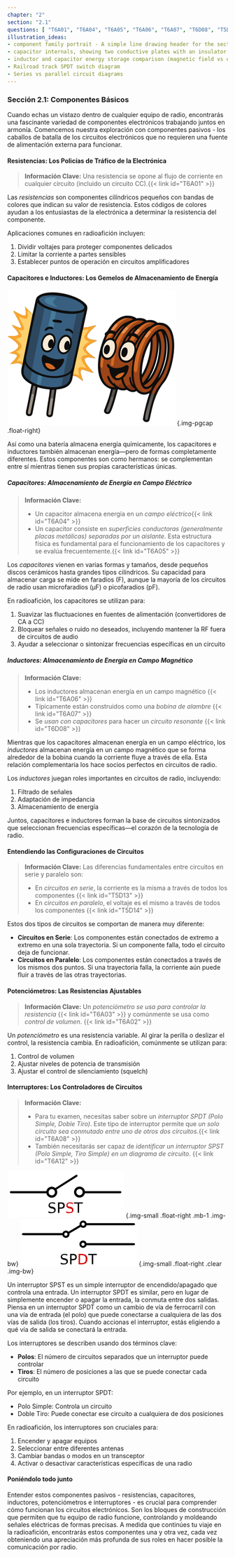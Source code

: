 ```yaml
---
chapter: "2"
section: "2.1"
questions: [ "T6A01", "T6A04", "T6A05", "T6A06", "T6A07", "T6D08", "T5D13", "T5D14", "T6A03", "T6A02", "T6A08", "T6A12" ]
illustration_ideas:
- component family portrait - A simple line drawing header for the section showing the basic components with friendly faces, positioned like a family photo.
- capacitor internals, showing two conductive plates with an insulator
- inductor and capacitor energy storage comparison (magnetic field vs electric field)
- Railroad track SPDT switch diagram
- Series vs parallel circuit diagrams
---
```


### Sección 2.1: Componentes Básicos

Cuando echas un vistazo dentro de cualquier equipo de radio, encontrarás una fascinante variedad de componentes electrónicos trabajando juntos en armonía. Comencemos nuestra exploración con componentes pasivos - los caballos de batalla de los circuitos electrónicos que no requieren una fuente de alimentación externa para funcionar.

#### Resistencias: Los Policías de Tráfico de la Electrónica

> **Información Clave:** Una resistencia se opone al flujo de corriente en cualquier circuito (incluido un circuito CC).{{< link id="T6A01" >}}

Las *resistencias* son componentes cilíndricos pequeños con bandas de colores que indican su valor de resistencia. Estos códigos de colores ayudan a los entusiastas de la electrónica a determinar la resistencia del componente.

Aplicaciones comunes en radioafición incluyen:
1. Dividir voltajes para proteger componentes delicados
2. Limitar la corriente a partes sensibles
3. Establecer puntos de operación en circuitos amplificadores

#### Capacitores e Inductores: Los Gemelos de Almacenamiento de Energía

![Ilustración con un capacitor e inductor de caricatura, claramente gemelos fraternales](../../../images/illus/inducticap.svg)
{.img-pgcap .float-right}

Así como una batería almacena energía químicamente, los capacitores e inductores también almacenan energía—pero de formas completamente diferentes. Estos componentes son como hermanos: se complementan entre sí mientras tienen sus propias características únicas.

##### Capacitores: Almacenamiento de Energía en Campo Eléctrico

> **Información Clave:**
> - Un capacitor almacena energía en un *campo eléctrico*{{< link id="T6A04" >}}
> - Un capacitor consiste en *superficies conductoras (generalmente placas metálicas) separadas por un aislante*. Esta estructura física es fundamental para el funcionamiento de los capacitores y se evalúa frecuentemente.{{< link id="T6A05" >}}

Los *capacitores* vienen en varias formas y tamaños, desde pequeños discos cerámicos hasta grandes tipos cilíndricos. Su capacidad para almacenar carga se mide en faradios (F), aunque la mayoría de los circuitos de radio usan microfaradios (µF) o picofaradios (pF).

En radioafición, los capacitores se utilizan para:
1. Suavizar las fluctuaciones en fuentes de alimentación (convertidores de CA a CC)
2. Bloquear señales o ruido no deseados, incluyendo mantener la RF fuera de circuitos de audio
3. Ayudar a seleccionar o sintonizar frecuencias específicas en un circuito

##### Inductores: Almacenamiento de Energía en Campo Magnético

> **Información Clave:**
> - Los inductores almacenan energía en un campo magnético {{< link id="T6A06" >}}
> - Típicamente están construidos como una *bobina de alambre* {{< link id="T6A07" >}}
> - Se *usan con capacitores* para hacer un *circuito resonante* {{< link id="T6D08" >}}

Mientras que los capacitores almacenan energía en un campo eléctrico, los *inductores* almacenan energía en un campo magnético que se forma alrededor de la bobina cuando la corriente fluye a través de ella. Esta relación complementaria los hace socios perfectos en circuitos de radio.

Los *inductores* juegan roles importantes en circuitos de radio, incluyendo:
1. Filtrado de señales
2. Adaptación de impedancia
3. Almacenamiento de energía

Juntos, capacitores e inductores forman la base de circuitos sintonizados que seleccionan frecuencias específicas—el corazón de la tecnología de radio.

#### Entendiendo las Configuraciones de Circuitos

> **Información Clave:** Las diferencias fundamentales entre circuitos en serie y paralelo son:
> - En *circuitos en serie*, la corriente es la misma a través de todos los componentes {{< link id="T5D13" >}}
> - En *circuitos en paralelo*, el voltaje es el mismo a través de todos los componentes {{< link id="T5D14" >}}

Estos dos tipos de circuitos se comportan de manera muy diferente:
- **Circuitos en Serie**: Los componentes están conectados de extremo a extremo en una sola trayectoria. Si un componente falla, todo el circuito deja de funcionar.
- **Circuitos en Paralelo**: Los componentes están conectados a través de los mismos dos puntos. Si una trayectoria falla, la corriente aún puede fluir a través de las otras trayectorias.

#### Potenciómetros: Las Resistencias Ajustables

> **Información Clave:** Un *potenciómetro se usa para controlar la resistencia* {{< link id="T6A03" >}} y comúnmente se usa como *control de volumen*. {{< link id="T6A02" >}}

Un *potenciómetro* es una resistencia variable. Al girar la perilla o deslizar el control, la resistencia cambia. En radioafición, comúnmente se utilizan para:
1. Control de volumen
2. Ajustar niveles de potencia de transmisión
3. Ajustar el control de silenciamiento (squelch)

#### Interruptores: Los Controladores de Circuitos

> **Información Clave:**
> * Para tu examen, necesitas saber sobre un *interruptor SPDT (Polo Simple, Doble Tiro)*. Este tipo de interruptor permite que *un solo circuito sea conmutado entre uno de otros dos circuitos*.{{< link id="T6A08" >}}
> * También necesitarás ser capaz de *identificar un interruptor SPST (Polo Simple, Tiro Simple) en un diagrama de circuito*. {{< link id="T6A12" >}}

![Diagrama de un interruptor SPST](../../../images/s2-1-spst-switch.svg)
{.img-small .float-right .mb-1 .img-bw}
![Diagrama de un interruptor SPDT](../../../images/s2-1-spdt-switch.svg)
{.img-small .float-right .clear .img-bw}

Un interruptor SPST es un simple interruptor de encendido/apagado que controla una entrada. Un interruptor SPDT es similar, pero en lugar de simplemente encender o apagar la entrada, la conmuta entre dos salidas. Piensa en un interruptor SPDT como un cambio de vía de ferrocarril con una vía de entrada (el polo) que puede conectarse a cualquiera de las dos vías de salida (los tiros). Cuando accionas el interruptor, estás eligiendo a qué vía de salida se conectará la entrada.

Los interruptores se describen usando dos términos clave:
- **Polos**: El número de circuitos separados que un interruptor puede controlar
- **Tiros**: El número de posiciones a las que se puede conectar cada circuito

Por ejemplo, en un interruptor SPDT:
- Polo Simple: Controla un circuito
- Doble Tiro: Puede conectar ese circuito a cualquiera de dos posiciones

En radioafición, los interruptores son cruciales para:
1. Encender y apagar equipos
2. Seleccionar entre diferentes antenas
3. Cambiar bandas o modos en un transceptor
4. Activar o desactivar características específicas de una radio

#### Poniéndolo todo junto

Entender estos componentes pasivos - resistencias, capacitores, inductores, potenciómetros e interruptores - es crucial para comprender cómo funcionan los circuitos electrónicos. Son los bloques de construcción que permiten que tu equipo de radio funcione, controlando y moldeando señales eléctricas de formas precisas. A medida que continúes tu viaje en la radioafición, encontrarás estos componentes una y otra vez, cada vez obteniendo una apreciación más profunda de sus roles en hacer posible la comunicación por radio.